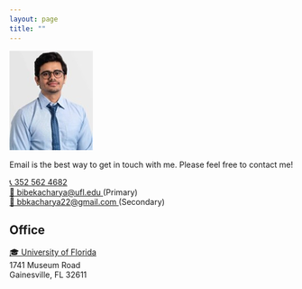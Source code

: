```yaml
---
layout: page
title: ""
---
```


![Bibek](Picture2.jpeg)

Email is the best way to get in touch with me. Please feel free to contact me! <br>

<a href="tel:PHONE_NUMBER">
  📞 352 562 4682
</a> <br>

<a href="mailto:EMAIL_ADDRESS">
  📧 bibekacharya@ufl.edu 
</a> 
(Primary)
<br>
<a href="mailto:EMAIL_ADDRESS">
  📧 bbkacharya22@gmail.com
</a> 
(Secondary)
<br>

## Office
<a href="https://abe.ufl.edu/"> 🎓 University of Florida
</a> <br>
1741 Museum Road <br>
Gainesville, FL 32611


